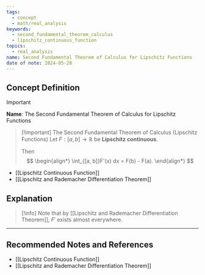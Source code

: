 ```yaml
---
tags:
  - concept
  - math/real_analysis
keywords:
  - second_fundamental_theorem_calculus
  - lipschitz_continuous_function
topics:
  - real_analysis
name: Second Fundamental Theorem of Calculus for Lipschitz Functions
date of note: 2024-05-28
---
```


## Concept Definition

>[!important]
>**Name**: The Second Fundamental Theorem of Calculus for Lipschitz Functions

>[!important] The Second Fundamental Theorem of Calculus (Lipschitz Functions)
>Let $F: [a, b] \rightarrow \mathbb{R}$ be **Lipschitz continuous**.
>
>Then 
>$$
>\begin{align*}
> \int_{[a, b]}F'(x) dx = F(b) - F(a).
> \end{align*}
>$$ 

- [[Lipschitz Continuous Function]]
- [[Lipschitz and Rademacher Differentiation Theorem]]


## Explanation


>[!info]
>Note that by [[Lipschitz and Rademacher Differentiation Theorem]], $F'$ exists almost everywhere. 





-----------
##  Recommended Notes and References

- [[Lipschitz Continuous Function]]
- [[Lipschitz and Rademacher Differentiation Theorem]]